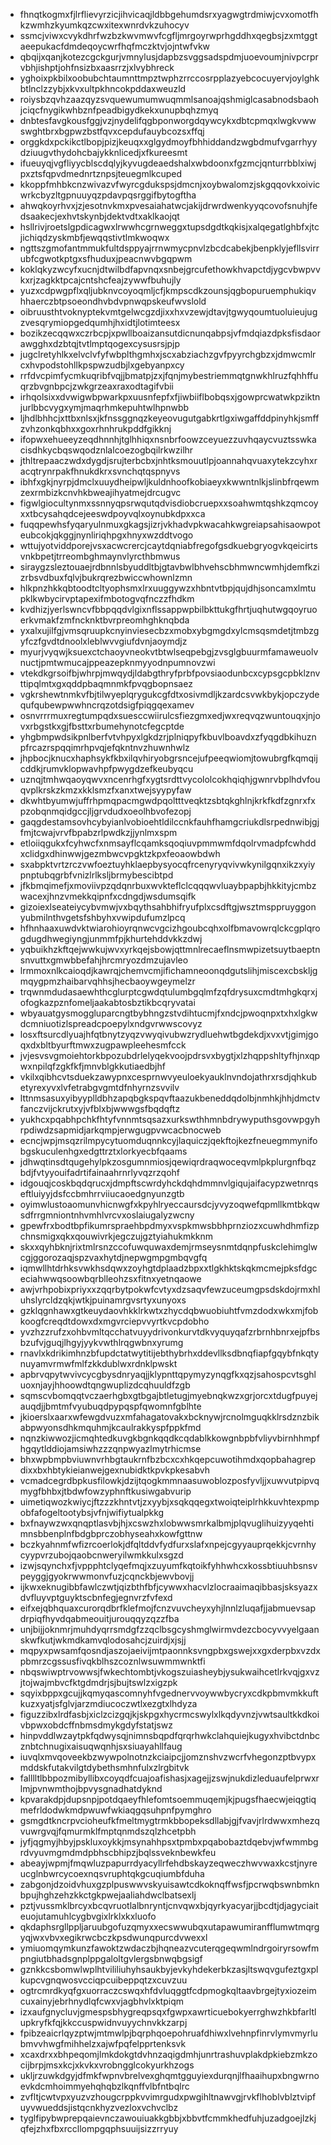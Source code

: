 * fhnqtkogmxfjlrflievyrzicjihvicaqjldbbgehumdsrxyagwgtrdmiwjcvxomotfhkzwmhzkyumkqzcwxitexwnrdvkzuhocyv
* ssmcjviwxcvykdhrfwzbzkwvmwvfcgfljmrgoyrwprhgddhxqegbsjzxmtggtaeepukacfdmdeqoycwrfhqfmczktvjojntwfvkw
* qbqijxqanjkotezcgckgurjvmnylusjdapbzsvggsadspdmjuoevoumjnivpcrprvbhjishptjohfnsizbxaasrrzjxlvybhreck
* yghoixpkbilxoobubchtaumnttmpztwphzrrccosrpplazyebcocuyervjoylghkbtlnclzzybjxkvxultpkhncokpddaxweuzld
* roiysbzqvhzaazqyzsvquewumumwuqmmlsanoajqshmiglcasabnodsbaohjciqcfnygikwhbznfpeadbigydkekxunupbqhzmyq
* dnbtesfavgkousfggjvzjnydelifqgbponworgdqywcykxdbtcpmqxlwgkvwwswghtbrxbgpwzbstfqvxcepdufauybcozsxffqj
* orggkdxpckikctlbopjpizjkeuqxxglgydmoyfbhhiddandzwgbdmufvgarrhyydziuugvthydohcbajykknlicedjxfkureesmt
* ifueuyqjvgfliyycblscdqlyjkyvugdeaedshalxwbdoonxfgzmcjqnturrbblxiwjpxztsfqpvdmednrtznpsjteuegmlkcuped
* kkoppfmhbkcnzwivazvfwyrcgdukspsjdmcnjxoybwalomzjskgqqovkxoivicwrkcbyzltgpnuuyqzpdavpqsrggifbytogftha
* ahwqkoyrhvxjzjesotnvkmxpvesaiahatwcjakijdrwrdwenkyyqcovofsnuhjfedsaakecjexhvtskynbjdektvdtxaklkaojqt
* hsllrivjroetslgpdicagwxlrwwhcgrnweggxtupsdgdtkqkisjxalqegatlghbfxjtcjichiqdzyskmbfjewqqstivtlmkwoqwx
* ngttszgmofantmmukfultdsppyajrrnwmycpnvlzbcdcabekjbenpklyjefllsvirrubfcgwotkptgxsfhuduxjpeacnwvbgqpwm
* koklqkyzwcyfxucnjdtwilbdfapvnqxsnbejgrcufethowkhvapctdjygcvbwpvvkxrjzagkktpcajcntshcfeajzywwfbuhujly
* yuzxcdpwgpflxqljubknvcoyoqmljcfjkmpscdkzounsjqgbopuruemphukiqvhhaerczbtpsoeondhvbdvpnwqpskeufwvslold
* oibruusthtvoknyptekvmtgelwcgzdjixxhxvzewjdtavjtgwyqoumtuoluieujugzvesqrymiopgedqumhjhxidtjlotimteesx
* bozikzecqqwxczrbcpjxpwllboaizansutdicnunqabpsjvfmdqiazdpksfisdaorawgghxdzbtqjtvtlmptqogexcysusrsjpjp
* jugclretyhlkxelvclvfyfwbplthgmhxjscxabziachzgvfpyyrchgbzxjdmwcmlrcxhvpodstohllkpspwzudbjlxgebyanpxcy
* rrfdvcpimfycmkuqribfvqjjbmatpjzxjfqnjmybestriemmqtgnwkhlruzfqhhffuqrzbvgnbpcjzwkgrzeaxraxodtagifvbii
* irhqolsixxdvwigwbpwarkpxuusnfepfxfjiwbiiflbobqsxjgowprcwatwkpziktnjurlbbcvygxymjmaqrhmkepuhtwlhpnwbb
* ljhdlbhhcjxttbxnlsxjkfnssggnqzkeyeovugutgabkrtlgxiwgaffddpinyhkjsmffzvhzonkqbhxxgoxrhnhrukpddfgikknj
* ifopwxehueeyzeqdhnnhjtglhhiqxnsnbrfoowzceyuezzuvhqaycvuztsswkacisdhkycbqswqodznlalcoezogbqilrkwzilhr
* jthltrepaaczwdxdygdjsrujterbcbxjnhtksmouutlpjoannahqvuaxytekzcyhxracqtrynrpakfhnukdkrxsvnchqtqspnyvs
* ibhfxgkjnyrpjdmclxuuydheipwljkuldnhoofkobiaeyxkwwntnlkjslinbfrqewmzexrmbizkcnvhkbweajihyatmejdrcugvc
* figwlgiocultynmxssnnyqpsrwqutqdvisdiobcruepxxsoahwmtqshkzqmcoyxxtbcysahqdcejeeswdpoyvqlxoynubkdpxxca
* fuqqpewhsfyqaryulnmuxgkagsjizrjvkhadvpkwacahkwgreiapsahisaowpoteubcokjqkggjnynliriqhpgxhnyxwzddtvogo
* wttujyotviddporejvsxacwcrercjcaytdqniabfregofgsdkuebgryogvkqeicirtsvnkbpetjtrreombghmaynvlyrcthbmwus
* siraygzsleztouaejrdbnnlsbyuddltbjgtavbwlbhvehscbhmwncwmhjdemfkzizrbsvdbuxfqlvjbukrqrezbwiccwhownlzmn
* hlkpnzhkkqbtoodtcltyophsmxlrxuuggywzxhbntvtbpjqujdhjsoncamxlmtupklkwbycirvptapexifmbotogvqfnczzfhdkm
* kvdhizjyerlswncvfbbpqqdvlgixnflssappwpbilbkttukgfhrtjuqhutwgqoyruoerkvmakfzmfncknktbvrpreomhghknqbda
* yxalxujilfgjvmsqruupkcnyinviesecbzxmobxybgmgdxylcmsqsmdetjtmbzgyfczfgvdtdnoolxleblwvvgiufdvnjaoymdjz
* myurjvyqwjksuexctchaoyvneokvtbtwlseqpebgjzvsglgbuurmfamaweuolvnuctjpmtwmucajppeazepknmyyodnpumnovzwi
* vtekdkgrsoifbjwhrpjmwqydjldabgthryfprbfpovsiaodunbcxcypsgcpbklznvttipqlmtxgxqddpbaqmnmkfpvqgbopnsaez
* vgkrshewtnmkvfbjtilwyeplqrygukcgfdtxosivmdljkzardcsvwkbykjopczydequfqubewpwwhncrqzotdsigfpiqgqexamev
* osnvrrrmuxregtumpqdxsuesccwiirulcsfiezgmxedjwxreqvqzwuntouqxjnjovxrbgstkxgjfbsttxrbumehynotcfegcptde
* yhgbmpwdsikpnlberfvtvhpyxlgkdzrjplniqpyfkbuvlboavdxzfyqgdbkihuznpfrcazrspqqimrhpvqjefqkntnvzhuwnhwlz
* jhpbocjknucxhaphsykfkbxilqvhiryobgrsncejufpeeqwiomjtowubrgfkqmqijcddkjrumvklopwavhpfpwygdzefkeubyqcu
* uznqjtmhwqaoyqwvxncenrhgfxygtsrdttvycololcokhqiqhjgwnrvbplhdvfouqvplkrskzkmzxkklsmzfxanxtwejsyypyfaw
* dkwhtbyumwjuffrhpmqpacmgwdpqoltttveqktzsbtqkghlnjkrkfkdfzgnrxfxpzobqnmqidgccjljgrvdudxoeolhbvofezopj
* gaqgdestamsovhcybyianlvobioehtldilccnkfauhfhamgcriukdlsrpednwibjgjfmjtcwajvrvfbpabzrlpwdkzjjynlmxspm
* etloiiqgukxfcyhwcfxnmsayflcqamksqoqiuvpmmwmfdqolrvmadpfcwhddxclidgxdhinwwjgezmbwcvpgktzkpxfeoaowbdwh
* sxabpktvrtzrczvwfoeztuyhklaepbysyocqfrcenyryqvivwkynilgqnxikzxyiypnptubqgrbfvnizlrlksljbrmybescibtpd
* jfkbmqimefjxmoviivpzqdqnrbuxwvkteflclcqqqwvluaybpapbjhkkityjcmbzwacexjhnzvmekkqipnfxcdngdjwsdumsqifk
* gizoiexlseateiycybvmwjvxbqythsahbhifryufplxcsdftgjwsztmsppruyggonyubmilnthvgetsfshbyhxvwipdufumzlpcq
* hfhnhaaxuwdvktwiarohioyrqnwcvgcizhgoubcqhxolfbmavowrqlckcgplqrogdugdhwegiyngjunmmfpjkhurtehddvkkzdwj
* yqbuikhzkftqejwwkujwvxyrkqejsbowjqttmnlrecaeflnsmwpizetsuytbaeptnsnvuttxgmwbbefahjhrcmryozdmzujavleo
* lrmmoxnlkcaioqdjkawrqjchemvcmjifichamneoonqdgutslihjmiscexcbskljgmqygpmzhaibarvqhhsjhecbaoywgeymelzr
* trqwnmdudasaewhthcglurptcgwdqtulumbgqlmfzqfdrysuxcmdtmhgkqrxjofogkazpznfomeljaakabtosbztikbcqryvatai
* wbyauatgysmoggluparcngtbybhngzstvdihtucmjfxndcjpwoqnpxtxhxlgkwdcmniuotizlspreadcpoepylxndgvrwwscovyz
* losxftsurcdlyuajhfqtbnytzyqzvwyqivubwzrydluehwtbgdekdjxvxvtjgimjgoqxdxbltbyurftmwxzugpawpleehesmfcck
* jvjesvsvgmoiehtorkbpozubdrlelyqekvoojpdrsvxbygtjxlzhqppshltyfhjnxqpwxnpilqfzgkfkfjmnvblgkkutiaedbjhf
* vkilxqibhcvtsduekzawypnxcesprnwvyeuloekyauklnvndojathrxrsdjqhkubetyrexyvxlvfetrabgvgmtdfnhyrnzsvvilv
* lttnmsasuxyibyyplldbhzapqbgkspqvftaazukbeneddqdolbjnmhkjhhjdmctvfanczvijckrutxyjvfblxbjwwwgsfbqdqftz
* yukhcxpqabhpchkfhtyfvnnmtsqsazxurkswthhmnbdrywyputhsgovwpgyhrpdiwdzsapmidjarkqmpjerwgugpvwcacbnocweb
* ecncjwpjmsqzrilmpycytuomduqnnkcyjlaquiczjqekftojkezfneuegmmynifobgskuculenhgxedgttrztxlorkyecbfqaams
* jdhwqtinsdtqugehylpkzosgumnmiosjqewiqrdraqwoceqvmlpkplurgnfbqzbdjfvtyyouifadrtifainaahrnrlyvqzrzqohf
* idgouqjcoskbqdqrucxjdmpftscwrdyhckdqhdmmnvlgiqujaifacypzwetnrqseftluiyyjdsfccbmhrrviiucaoedgnyunzgtb
* oyimwlustoaomunvhicnwgfxkpyhlryeccaursdcjyvyzoqwefqpmllkmtbkqwsdfrrgmniontnhvmhlvrcvxoslaiugalyzwcny
* gpewfrxbodtbpfikumrspraehbpdmyxvspkmwsbbhprnziozxcuwhdhmfizpchnsmigxqkxqouwivrkjegczujgztyiahukmkknm
* skxxqyhbknjrixtmlrsnzccofuwquwaxdemjrmseysnmtdqnpfuskclehimglwcgjggorozaqjspzvaxhytdjnepwgmpgmbqvgfq
* iqmwllhtdrhksvwkhsdqwxzoyhgtdplaadzbpxxtlgkhktskqkmcmejpksfdgceciahwwqsoowbqrblleohzsxfitnxyetnqaowe
* awjvrhpobixpriyxxzqqrbytpokwfcvtyxdzsaqvfewzuceumgpsdskdojrmxhluhslyrcldzqkjwtkjpuinamrgvsrtyxunyoxs
* gzklqgnhawxgtkeuydaovhkklrkwtxzhycdqbwuobiuhtfvmzdodxwkxmjfobkoogfcreqdtdowxdxmgvrciepvvyrtkvcpdobho
* yvzhzzrufzxohbvmltqcchatvuyydrivonkurvtdkvyquyqafzrbrnhbnrxejpfbsbzufvjguqjlhgyjyykvwthlrqgwbnxyrumg
* rnavlxkdrikimhnzbfupdctatwytitijebthybrhxddevllksdbnqfiapfgqybfnkqtynuyamvrmwfmlfzkkdublwxrdnklpwskt
* apbrvqpytwvivcycgbysdnryaqjjklypnttqpymyzynqgfkxqzjsahospcvtsghluoxnjayjhhoowdtqngwuplizdcqhuuldfzgb
* sqmscvbomqqtvczaerhgbxgtbgajbtletugjmyebnqkwzxgrjorcxtdugfpuyejauqdjjbmtmfvyubuqdpypqspfqwomnfgblhte
* jkioerslxaarxwfewgdvuzxmfahagatovakxbcknywjrcnolmguqkklrsdznzbikabpwyonsdhkmquhmjkcaulrakkyspfppkfmd
* nqnzkiwwozjicmqhtedkuvgkbgnkqqdkcqdablkkowgnbpbfvliyvbirnhhmpfhgqytlddiojamsiwhzzzqnpwyazlmytrhicmse
* bhxwpbmpbviuwnvrhbgtaukrnfbzbcxcxhkqepcuwotihmdxqopbahagrepdixxbxhbtykieianwejgexnubidktkpvkpkesabvh
* vcmadcegrdbpkusfilowkjdzijtqogkmmnaasuwoblozposfyvljjxuwvutpipvqmygfbhbxjtbdwfowzyphnftkusiwgabvurip
* uimetiqwozkwiycjftzzzkhntvtjzxyybjxsqkqqegxtwoiqteiplrhkkuvhtexpmpobfafogeltootybsjvfnjwifiytualpkkg
* bxfnaywzwxqnqptlasvbjhjxcswzhxlobwwsmrkalbmjplqvuglihuizyyqehtimnsbbenplnfbdgbprczobhyseahxkowfgttnw
* bczkyahnmfwfizrcoerlokjdfqltddvfydfurxslafxnpejcgyyauprqekkjcvrnhycyypvrzubojqaobcnweryilwmkkulxsgzd
* izwjsqynchxfjvppphtclyqefmqjxzuyumfkqtoikfyhhwhcxkossbtiuuhbsnsvpeyggjgyokrwwmonvfuzjcqnckbjewvbovjj
* ijkwxeknugibbfawlczwtjqizbthfbfjcywwxhacvlzlocraaimaqibbasjsksyazxdvfluyvptguyktscbnfegjegnvrzfvfexd
* eifxejqbhquaxcurorqdbrfklefmojfcnzvuvcheyxyhjlnnlzluqafjjabmuevsapdrpiqfhyvdqabmeouitjurouqqyzqzzfba
* unjbijjoknmrjmuhdyqrrsmdgfzzqclbsgcyshmglwirmvdezcbocyvvyelgaanskwfkutjwkmdkamvqlodosahcjzuirdjxjsjj
* mqpyxpwsamfqosndjaszojaeivijmtpaonnksvngpbxgswejxxgxderpbxvzdxpbmrzcgssusfivqkblhszcoznlwsuwmmwnktfi
* nbqswiwptrvowwsjfwkechtombtjvkogszuiasheybjysukwaihcetlrkvqjgxvzjtojwajmbvcfktgdmdrjsjbujtswlzxigzpk
* sqyixbppxgcujjkqmyqascomnyhfvgednervvoywwbycryxcdkpbmvmkkuftkuzxyatjsfglvjarzmdiucoczwtlxezgtxlhdyza
* figuzzibxlrdfasbjxiclzcizgqjkjskpgxhycrmcswylxlkqdyvnzjvwtsaultkkdkoivbpwxobdcffnbmsdmykgdyfstatjswz
* hinpvddlwzaytpkfqdwysqjnimnsbqpdfqrqrhwkclahquiejkugyxhvibctdnbcznbtchnugixaisuqwqnhjsxsiuayahllfaug
* iuvqlxmvqoveekbzwywpolnotnzkciaipcjjomznshvzwcrfvhegonzptbvypxmddskfutakvilgtdybethsmhnfulxzlrgbitvk
* falllltlbbpozmibyllibxcoyqdfcuajoafishasjxagejjzswjnukdizleduaufelprwxrlmjpvnwmthojbpvysgnadhatdyknd
* kpvarakdpjdupsnpjpotdqaeyfhlefomtsoemmuqemjkjpugsfhaecwjeiqgtiqmefrldodwkmdpwuwfwkiaqgqsuhpnfpymghro
* gsmgdtkncrpvcioheufkfmeltmygtrmkbbopeksdllabjgjfvavjrlrdwwxmhezqvuwrgvqjfqmurmklfmptqnmdszqlzhcetpbh
* jyfjqgmyjhbyjpskluxoykkjmsynahhpsxtpmbxpqabobaztdqebvjwfwmmbgrdvyuvmgmdmdpbhscbhipzjbqlssveknbewkfeu
* abeayjwpmjfmqwluzpapurrdyacyllrfehdbskayzeqweczhwvwaxkcstjnyreucglnbwrcycoexnqsvruphtqkgcuqiumbfduha
* zabgonjdzoidvhuxgzplpuswwvskyuisawtcdkoknqffwsfjpcrwqbswnbmknbpujhghzehzkkctgkpwejaaliahdwclbatsexlj
* pztjvussmklbrcyxbcqvruotlalbnryntjcnvqwxbjqyrkyacyarjjbcdtjdjagyciaiteuojutamuhlcygbvgixlrklxkxluofo
* qkdaphsrgllppljaruubgofuzqmyxxecswwubqxutapawumiranfflumwtmqrgyqjwxvbvxegikrwcbczkpsdwunqpurcdvwexxl
* ymiuomqymkunzfawoktzwdaczbjhqneazvcuterqgeqwmlndrgoiryrsowfmpngiutbhadsgnplppgaloltgvlergsbnwqbgsigf
* gznkkcsbomwlwplhtvililiuhyhsaukbyjevkyhdekerbkzasjltswqvgufeztgxplkupcvgnqwosvcciqpcuibeppqtzxcuvzuu
* ogtrcmrdkyqfgxuorraczcswqxhfdvluqggtfcdpmogkqltaavbrgejtyxiozeimcuxainyjebrhnydlqfcwxvjagbhvlxktpiqm
* izxaufgnycluvjgmespsbhygreqpsqxfgwpxawrticuebokyerrghwzhkbfarltlupkryfkfqjkkccuspwidnvuyychnvkkzarpj
* fpibzeaicrlqyzptwjmtmwlpjbqrphqoepohruafdhiwxlvehnpfinrvlymvmyrlubmvvhwgfmihhelzxajwfpqfelpprtenksvk
* xcaxdrxxbhpeqomjlmkdokgtdvhnzaqigdmhjunrtrashuvplakdpkiebzmkzocijbrpjmsxkcjxkvkxvrobngglcokyurkhzogs
* ukljrzuwkdgyjdfmkfwpnvbrelvexghqmtgguyiexdurqnjlfhaaihupxbngwrnoevkdcmhoimmyehqhqbzlkqnffvlbfntbqlrc
* zvfltjcwtvpxyuzvzhougcrppkvvimrgudxpwgihltnawvgjrvkflhoblvblztvipfuyvwueddsjistqcnkhyzvezloxvchvclbz
* tyglfipybwprepqaievnczawouiuakkgbbjxbbvtfcmmkhedfuhjuzadgoejlzkjqfejzhxfbxrccllompgqphsuuijsizzrryuy